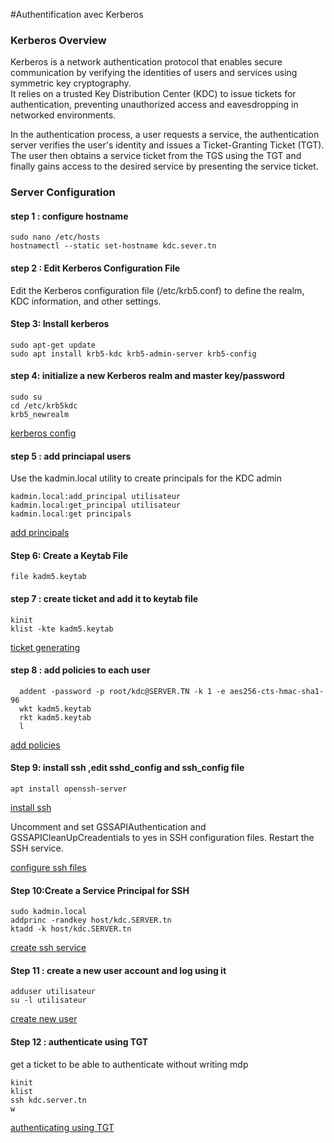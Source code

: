 #Authentification avec Kerberos

### Kerberos Overview
Kerberos is a network authentication protocol that enables secure communication by verifying the identities of users and services using symmetric key cryptography.  
It relies on a trusted Key Distribution Center (KDC) to issue tickets for authentication, preventing unauthorized access and eavesdropping in networked environments.

In the authentication process, a user requests a service, the authentication server verifies the user's identity and issues a Ticket-Granting Ticket (TGT).  
The user then obtains a service ticket from the TGS using the TGT and finally gains access to the desired service by presenting the service ticket.

### Server Configuration 

#### step 1 : configure hostname
```shell
sudo nano /etc/hosts
hostnamectl --static set-hostname kdc.sever.tn  
````

#### step 2 : Edit Kerberos Configuration File 
Edit the Kerberos configuration file (/etc/krb5.conf) to define the realm, KDC information, and other settings.

#### Step 3: Install kerberos
```shell
sudo apt-get update
sudo apt install krb5-kdc krb5-admin-server krb5-config
````

#### step 4:  initialize a new Kerberos realm and master key/password
```shell
sudo su
cd /etc/krb5kdc
krb5_newrealm
````
[kerberos config ](https://drive.google.com/uc?id=1759EyWSv7EmZ1t1hBv2SgcgJEFBzl26F)
[ ](https://drive.google.com/uc?uc?export=download&id=1aEg_RhGOO_j-ACWHygjyFBGHWSG925KT)

#### step 5 : add princiapal users   
Use the kadmin.local utility to create principals for the KDC admin
```shell
kadmin.local:add_principal utilisateur
kadmin.local:get_principal utilisateur
kadmin.local:get principals 
````
[add principals ](https://drive.google.com/uc?id=1VmcCmY0tvekGIu_aXFkEkTS25mJZWDSQ)
[ ](https://drive.google.com/uc?id=1ISKxCIQA7wF-ggEM0NwlhKxJ8AeV4Ow8)


#### Step 6:  Create a Keytab File
````shell  
file kadm5.keytab
````
[](https://drive.google.com/uc?id=1pOWQW8IlNPCeckNyDTyVeRU8q9qCBvJs)

#### step 7 : create  ticket and add it to keytab file
````shell  
kinit 
klist -kte kadm5.keytab
````

[ticket generating](https://drive.google.com/uc?id=1eF-4tgYkZxQWudmYfHKKV72MShNUgGWr)
[](https://drive.google.com/uc?id=1pOWQW8IlNPCeckNyDTyVeRU8q9qCBvJs)

#### step 8 : add policies to each user
````shell  
  addent -password -p root/kdc@SERVER.TN -k 1 -e aes256-cts-hmac-sha1-96
  wkt kadm5.keytab
  rkt kadm5.keytab
  l

````
[add policies](https://drive.google.com/uc?id=187BzGtxu9_aywQ7qiXh9NE9mM9oNB30z)
[](https://drive.google.com/uc?id=1sQMvIOX0l6Zy38xrbHnL5M11jAj4_IEW)
[](https://drive.google.com/uc?id=1eF-4tgYkZxQWudmYfHKKV72MShNUgGWr)

#### Step 9: install ssh ,edit sshd_config and ssh_config file
````shell  
apt install openssh-server
````
[install ssh](https://drive.google.com/uc?id=1eF-4tgYkZxQWudmYfHKKV72MShNUgGWr)

Uncomment and set GSSAPIAuthentication and GSSAPICleanUpCreadentials to yes in SSH configuration files. Restart the SSH service.  

[configure ssh files](https://drive.google.com/uc?id=16PHX6iz28uoeYwWy-D_kdbjJnOdRIE3E)

#### Step 10:Create a Service Principal for SSH
````shell  
sudo kadmin.local
addprinc -randkey host/kdc.SERVER.tn
ktadd -k host/kdc.SERVER.tn
````
[create ssh service](https://drive.google.com/uc?id=16LVP-B5Obh1X1dHMKbOj1BYFeswuCq6X)

#### Step 11 : create a new user account and log using it
````shell  
adduser utilisateur
su -l utilisateur 
````
[create new user](https://drive.google.com/uc?id=17QAirmxXo8_Gx4-ZvHGu8BbjBIUtO1JL)

#### Step 12 :  authenticate using TGT 
get a ticket to be able to authenticate without writing mdp
````shell 
kinit
klist
ssh kdc.server.tn
w 
````
[authenticating using TGT](https://drive.google.com/uc?id=1GuWaL9T5Z3kpAKfJTSy6rMT2AAnH3ag1)
